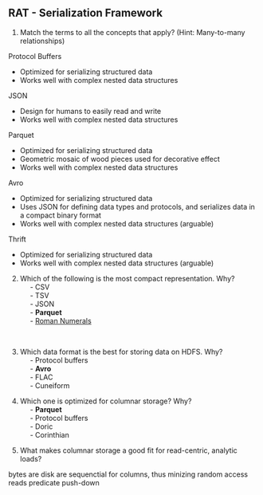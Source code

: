 RAT - Serialization Framework
----

1) Match the terms to all the concepts that apply? (Hint: Many-to-many relationships) <br>

Protocol Buffers 

- Optimized for serializing structured data  
- Works well with complex nested data structures

JSON

- Design for humans to easily read and write
- Works well with complex nested data structures

Parquet

- Optimized for serializing structured data  
- Geometric mosaic of wood pieces used for decorative effect 
- Works well with complex nested data structures

Avro

- Optimized for serializing structured data   
- Uses JSON for defining data types and protocols, and serializes data in a compact binary format
- Works well with complex nested data structures (arguable)

Thrift 

- Optimized for serializing structured data
- Works well with complex nested data structures (arguable)


2) Which of the following is the most compact representation. Why? <br>
&nbsp;&nbsp;&nbsp;&nbsp; - CSV <br>
&nbsp;&nbsp;&nbsp;&nbsp; - TSV <br>
&nbsp;&nbsp;&nbsp;&nbsp; - JSON <br>
&nbsp;&nbsp;&nbsp;&nbsp; - __Parquet__ <br>
&nbsp;&nbsp;&nbsp;&nbsp; - [Roman Numerals](http://imgs.xkcd.com/comics/iso_8601.png) <br>

<br>

3) Which data format is the best for storing data on HDFS. Why? <br>
&nbsp;&nbsp;&nbsp;&nbsp; - Protocol buffers <br>
&nbsp;&nbsp;&nbsp;&nbsp; - __Avro__ <br>
&nbsp;&nbsp;&nbsp;&nbsp; - FLAC <br>
&nbsp;&nbsp;&nbsp;&nbsp; - Cuneiform <br>

4) Which one is optimized for columnar storage? Why? <br>
&nbsp;&nbsp;&nbsp;&nbsp; - __Parquet__ <br>
&nbsp;&nbsp;&nbsp;&nbsp; - Protocol buffers <br>
&nbsp;&nbsp;&nbsp;&nbsp; - Doric <br>
&nbsp;&nbsp;&nbsp;&nbsp; - Corinthian <br>

5) What makes columnar storage a good fit for read-centric, analytic loads?

bytes are disk are sequenctial for columns, thus minizing random access reads
predicate push-down